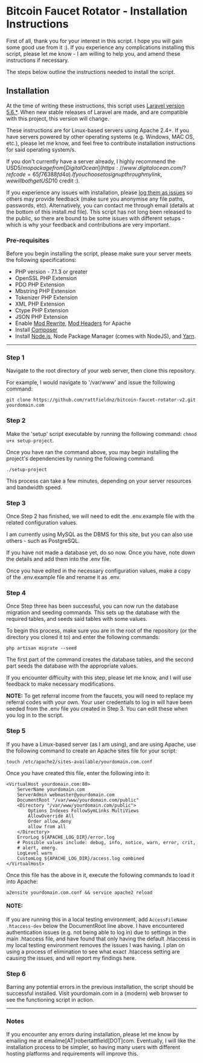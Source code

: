 # Bitcoin Faucet Rotator - Installation Instructions 

First of all, thank you for your interest in this script. I hope you will gain some good use from it :). If you experience any complications installing this script, please let me know - I am willing to help you, and amend these instructions if necessary.

The steps below outline the instructions needed to install the script.

## Installation 

At the time of writing these instructions, this script uses [Laravel version 5.6.*](https://laravel.com/docs/5.6/). When new stable releases of Laravel are made, and are compatible with this project, this version will change.

These instructions are for Linux-based servers using Apache 2.4+. If you have servers powered by other operating systems (e.g. Windows, MAC OS, etc.), please let me know, and feel free to contribute installation instructions for said operating system/s.

If you don't currently have a server already, I highly recommend the USD$5/mo package from [DigitalOcean](https://www.digitalocean.com/?refcode=65f76388fd4a). If you choose to sign up through my link, we will both get USD$10 credit :).

If you experience any issues with installation, please [log them as issues](https://github.com/rattfieldnz/bitcoin-faucet-rotator-v2/issues) so others may provide feedback (make sure you anonymise any file paths, passwords, etc). Alternatively, you can contact me through email (details at the bottom of this install.md file). This script has not long been released to the public, so there are bound to be some issues with different setups - which is why your feedback and contributions are very important.

### Pre-requisites

Before you begin installing the script, please make sure your server meets the following specifications:

* PHP version - 7.1.3 or greater
* OpenSSL PHP Extension
* PDO PHP Extension
* Mbstring PHP Extension
* Tokenizer PHP Extension
* XML PHP Extension
* Ctype PHP Extension
* JSON PHP Extension
* Enable [Mod Rewrite](https://www.digitalocean.com/community/tutorials/how-to-rewrite-urls-with-mod_rewrite-for-apache-on-ubuntu-16-04), [Mod Headers](https://www.garron.me/en/bits/enable-mod-headers-apache-2.html) for Apache 
* Install [Composer](https://getcomposer.org/doc/00-intro.md)
* Install [Node.js](https://nodejs.org/en/download/package-manager/), Node Package Manager (comes with NodeJS), and [Yarn](https://yarnpkg.com/en/).

---

### Step 1

Navigate to the root directory of your web server, then clone this repository. 

For example, I would navigate to '/var/www' and issue the following command:

    git clone https://github.com/rattfieldnz/bitcoin-faucet-rotator-v2.git yourdomain.com

### Step 2

Make the 'setup' script executable by running the following command: `chmod u+x setup-project`.

Once you have ran the command above, you may begin installing the project's dependencies by running the following command: 

`./setup-project`

This process can take a few minutes, depending on your server resources and bandwidth speed.

### Step 3

Once Step 2 has finished, we will need to edit the .env.example file with the related configuration values. 

I am currently using MySQL as the DBMS for this site, but you can also use others - such as PostgreSQL.

If you have not made a database yet, do so now. Once you have, note down the details and add them into the .env file.

Once you have edited in the necessary configuration values, make a copy of the .env.example file and rename it as .env.

### Step 4

Once Step three has been successful, you can now run the database migration and seeding commands. This sets up the database with the required tables, and seeds said tables with some values. 

To begin this process, make sure you are in the root of the repository (or the directory you cloned it to) and enter the following commands:

    php artisan migrate --seed

The first part of the command creates the database tables, and the second part seeds the database with the appropriate values.

If you encounter difficulty with this step, please let me know, and I will use feedback to make necessary modifications.

<strong>NOTE:</strong> To get referral income from the faucets, you will need to replace my referral codes with your own. Your user credentials to log in 
will have been seeded from the .env file you created in Step 3. You can edit these when you log in to the script.

### Step 5

If you have a Linux-based server (as I am using), and are using Apache, use the following command to create an Apache sites file for your script:

    touch /etc/apache2/sites-available/yourdomain.com.conf 

Once you have created this file, enter the following into it:

    <VirtualHost yourdomain.com:80>
        ServerName yourdomain.com
        ServerAdmin webmaster@yourdomain.com
        DocumentRoot "/var/www/yourdomain.com/public"
        <Directory "/var/www/yourdomain.com/public">
            Options Indexes FollowSymLinks MultiViews
            AllowOverride All
            Order allow,deny
            allow from all
        </Directory>
        ErrorLog ${APACHE_LOG_DIR}/error.log
        # Possible values include: debug, info, notice, warn, error, crit,
        # alert, emerg.
        LogLevel warn
        CustomLog ${APACHE_LOG_DIR}/access.log combined
    </VirtualHost>

Once this file has the above in it, execute the following commands to load it into Apache:

`a2ensite yourdomain.com.conf && service apache2 reload`

#### NOTE: 
If you are running this in a local testing environment, add `AccessFileName .htaccess-dev` below the DocumentRoot line above.
I have encountered authentication issues (e.g. not being able to log in) due to settings in the main .htaccess file, and have found 
that only having the default .htaccess in my local testing environment removes the issues I was having. I plan on using a process of 
elimination to see what exact .htaccess setting are causing the issues, and will report my findings here.

### Step 6

Barring any potential errors in the previous installation, the script should be successful installed. Visit yourdomain.com in a (modern) web browser to see the functioning script in action.

___

### Notes

If you encounter any errors during installation, please let me know by emailing me at emailme[AT]robertattfield[DOT]com. Eventually, I will like the installation process to be simpler, so having many users with different hosting platforms and requirements will improve this.